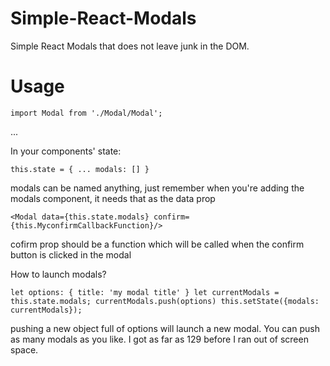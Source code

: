 # Simple-React-Modals
Simple React Modals that does not leave junk in the DOM.

# Usage

`import Modal from './Modal/Modal';`

...

In your components' state: 

`this.state = {
  ...
  modals: []
}`

modals can be named anything, just remember when you're adding the modals component, it needs that as the data prop

`<Modal data={this.state.modals} confirm={this.MyconfirmCallbackFunction}/>`

cofirm prop should be a function which will be called when the confirm button is clicked in the modal 

How to launch modals?

`
let options: {
  title: 'my modal title'
}
let currentModals = this.state.modals;
currentModals.push(options)
this.setState({modals: currentModals});
`

pushing a new object full of options will launch a new modal. You can push as many modals as you like. I got as far as 129 before I ran out of screen space. 
